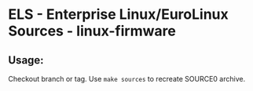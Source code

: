 # ELS - Enterprise Linux/EuroLinux Sources - linux-firmware
 
## Usage:
  Checkout branch or tag. Use `make sources` to recreate  SOURCE0 archive.
